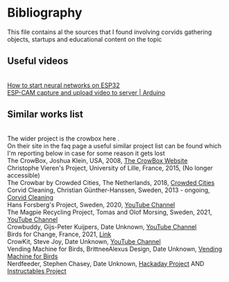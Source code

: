 # Bibliography 
This file contains al the sources that I found involving corvids gathering objects, startups and educational content on the topic

## Useful videos 
<br>[How to start neural networks on ESP32](https://www.youtube.com/watch?v=w_sCTPDuutQ)
<br>[ESP-CAM capture and upload video to server | Arduino](https://www.youtube.com/watch?v=9xM5Ej7lARI)


## Similar works list
<br>The wider project is the crowbox <a src="https://thecrowbox.com/wiki/doku.php?id=start"> here </a>.
<br>On their site in the <a src="https://thecrowbox.com/wiki/doku.php?id=kit:faq">faq page</a> a useful similar project list can be found which I'm reporting below in case for some reason it gets lost 
<br>The CrowBox, Joshua Klein, USA, 2008, [The CrowBox Website](http://www.thecrowbox.com/)
<br>Christophe Vieren's Project, University of Lille, France, 2015, (No longer accessible)
<br>The Crowbar by Crowded Cities, The Netherlands, 2018, [Crowded Cities](http://www.crowdedcities.com/)
<br>Corvid Cleaning, Christian Günther-Hanssen, Sweden, 2013 - ongoing, [Corvid Cleaning](http://corvidcleaning.com/)
<br>Hans Forsberg's Project, Sweden, 2020, [YouTube Channel](https://www.youtube.com/channel/UCtkv3wuEP-Veur4iYJWkBgA)
<br>The Magpie Recycling Project, Tomas and Olof Morsing, Sweden, 2021, [YouTube Channel](https://www.youtube.com/channel/UCtkv3wuEP-Veur4iYJWkBgA)
<br>Crowbuddy, Gijs-Peter Kuijpers, Date Unknown, [YouTube Channel](https://www.youtube.com/@CrowbuddyNL/featured)
<br>Birds for Change, France, 2021, [Link](https://www.birdsforchange.fr/)
<br>CrowKit, Steve Joy, Date Unknown, [YouTube Channel](https://www.youtube.com/@4STEVEJOY34/videos)
<br>Vending Machine for Birds, BrittneeAlexus Design, Date Unknown, [Vending Machine for Birds](http://brittneealexus.com/shop/ols/products/crow-box-kit)
<br>Nerdfeeder, Stephen Chasey, Date Unknown, [Hackaday Project](https://hackaday.io/project/184754-vending-machine-for-birds) AND [Instructables Project](https://www.instructables.com/Nerdfeeder/)
